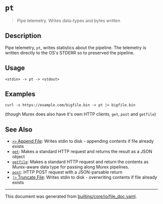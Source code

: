 # `pt`

> Pipe telemetry. Writes data-types and bytes written

## Description

Pipe telemetry, `pt`, writes statistics about the pipeline. The telemetry is written
directly to the OS's STDERR so to preserved the pipeline.

## Usage

```
<stdin> -> pt -> <stdout>
```

## Examples

```
curl -s https://example.com/bigfile.bin -> pt |> bigfile.bin
```

(though Murex does also have it's own HTTP clients, `get`, `post` and
`getfile`)

## See Also

* [`>>` Append File](../parser/file-append.md):
  Writes stdin to disk - appending contents if file already exists
* [`get`](../commands/get.md):
  Makes a standard HTTP request and returns the result as a JSON object
* [`getfile`](../commands/getfile.md):
  Makes a standard HTTP request and return the contents as Murex-aware data type for passing along Murex pipelines.
* [`post`](../commands/post.md):
  HTTP POST request with a JSON-parsable return
* [`|>` Truncate File](../parser/file-truncate.md):
  Writes stdin to disk - overwriting contents if file already exists

<hr/>

This document was generated from [builtins/core/io/file_doc.yaml](https://github.com/lmorg/murex/blob/master/builtins/core/io/file_doc.yaml).